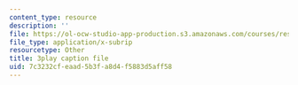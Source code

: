 ```yaml
---
content_type: resource
description: ''
file: https://ol-ocw-studio-app-production.s3.amazonaws.com/courses/res-9-003-brains-minds-and-machines-summer-course-summer-2015/7c3232cfeaad5b3fa8d4f5883d5aff58_RTmoWFZQ-WE.vtt
file_type: application/x-subrip
resourcetype: Other
title: 3play caption file
uid: 7c3232cf-eaad-5b3f-a8d4-f5883d5aff58
---
```

